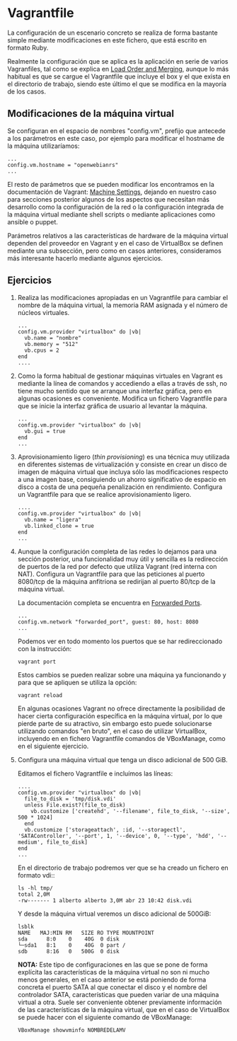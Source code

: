# Vagrantfile

La configuración de un escenario concreto se realiza de forma bastante
simple mediante modificaciones en este fichero, que está escrito en
formato Ruby.

Realmente la configuración que se aplica es la aplicación en serie de
varios Vagranfiles, tal como se explica en
[Load Order and Merging](https://www.vagrantup.com/docs/vagrantfile/#load-order-and-merging),
aunque lo más habitual es que se cargue el Vagrantfile que incluye el
box y el que exista en el directorio de trabajo, siendo este último el
que se modifica en la mayoría de los casos.

## Modificaciones de la máquina virtual

Se configuran en el espacio de nombres "config.vm", prefijo que
antecede a los parámetros en este caso, por ejemplo para modificar el
hostname de la máquina utilizaríamos:

   ```
   ...
   config.vm.hostname = "openwebianrs"
   ...
   ```
   
El resto de parámetros que se pueden modificar los encontramos en la
documentación de Vagrant:
[Machine Settings](https://www.vagrantup.com/docs/vagrantfile/machine_settings.html),
dejando en nuestro caso para secciones posterior algunos de los
aspectos que necesitan más desarrollo como la configuración de la red
o la configuración integrada de la máquina virtual mediante shell
scripts o mediante aplicaciones como ansible o puppet.

Parámetros relativos a las características de hardware de la máquina
virtual dependen del proveedor en Vagrant y en el caso de VirtualBox
se definen mediante una subsección, pero como en casos anteriores,
consideramos más interesante hacerlo mediante algunos ejercicios.

## Ejercicios

1. Realiza las modificaciones apropiadas en un Vagrantfile para
   cambiar el nombre de la máquina virtual, la memoria RAM asignada y
   el número de núcleos virtuales.
   
   ```
   ...
   config.vm.provider "virtualbox" do |vb|
     vb.name = "nombre"
	 vb.memory = "512"
     vb.cpus = 2
   end
   ....
   ```
2. Como la forma habitual de gestionar máquinas virtuales en Vagrant
   es mediante la línea de comandos y accediendo a ellas a través de
   ssh, no tiene mucho sentido que se arranque una interfaz gráfica,
   pero en algunas ocasiones es conveniente. Modifica un fichero
   Vagrantfile para que se inicie la interfaz gráfica de usuario al
   levantar la máquina.
   
   ```
   ...
   config.vm.provider "virtualbox" do |vb|
     vb.gui = true	 
   end
   ...
   ```
   
3. Aprovisionamiento ligero (*thin provisioning*) es una técnica muy
   utilizada en diferentes sistemas de virtualización y consiste en
   crear un disco de imagen de máquina virtual que incluya sólo las
   modificaciones respecto a una imagen base, consiguiendo un ahorro
   significativo de espacio en disco a costa de una pequeña
   penalización en rendimiento. Configura un Vagrantfile para que se
   realice aprovisionamiento ligero.
   
   ```
   ....
   config.vm.provider "virtualbox" do |vb|
     vb.name = "ligera"
     vb.linked_clone = true
   end
   ...
   ```
   
4. Aunque la configuración completa de las redes lo dejamos para una
   sección posterior, una funcionalidad muy útil y sencilla es la
   redirección de puertos de la red por defecto que utiliza Vagrant
   (red interna con NAT). Configura un Vagrantfile para que las
   peticiones al puerto 8080/tcp de la máquina anfitriona se redirijan al
   puerto 80/tcp de la máquina virtual.
   
   La documentación completa se encuentra en
   [Forwarded Ports](https://www.vagrantup.com/docs/networking/forwarded_ports.html).
   
   ```
   ...
   config.vm.network "forwarded_port", guest: 80, host: 8080
   ...
   ```
   
   Podemos ver en todo momento los puertos que se har redireccionado
   con la instrucción:
   
   ```
   vagrant port
   ```
   Estos cambios se pueden realizar sobre una máquina ya funcionando y
   para que se apliquen se utiliza la opción:
   
   ```
   vagrant reload
   ```
												   
	En algunas ocasiones Vagrant no ofrece directamente la posibilidad
	de hacer cierta configuración específica en la máquina virtual,
	por lo que pierde parte de su atractivo, sin embargo esto puede
	solucionarse utilizando comandos "en bruto", en el caso de
	utilizar VirtualBox, incluyendo en en fichero Vagrantfile comandos
	de VBoxManage, como en el siguiente ejercicio.
	
1. Configura una máquina virtual que tenga un disco adicional de 500
   GiB.
   
   Editamos el fichero Vagrantfile e incluímos las líneas:
   
   ```
   ....
   config.vm.provider "virtualbox" do |vb|
     file_to_disk = 'tmp/disk.vdi'
     unless File.exist?(file_to_disk)
       vb.customize ['createhd', '--filename', file_to_disk, '--size', 500 * 1024]
     end
     vb.customize ['storageattach', :id, '--storagectl', 'SATAController', '--port', 1, '--device', 0, '--type', 'hdd', '--medium', file_to_disk]
   end
   ...
   ```
   En el directorio de trabajo podremos ver que se ha creado un
   fichero en formato vdi::
   
   ```
   ls -hl tmp/
   total 2,0M
   -rw------- 1 alberto alberto 3,0M abr 23 10:42 disk.vdi
   ```
   Y desde la máquina virtual veremos un disco adicional de 500GiB:
   
   ```
   lsblk
   NAME   MAJ:MIN RM   SIZE RO TYPE MOUNTPOINT
   sda      8:0    0    40G  0 disk 
   └─sda1   8:1    0    40G  0 part /
   sdb      8:16   0   500G  0 disk
   ```

   **NOTA:** Este tipo de configuraciones en las que se pone de forma
     explícita las características de la máquina virtual no son ni
     mucho menos generales, en el caso anterior se está poniendo de
     forma concreta el puerto SATA al que conectar el disco y el
     nombre del controlador SATA, características que pueden variar de
     una máquina virtual a otra. Suele ser conveniente obtener
     previamente información de las características de la máquina
     virtual, que en el caso de VirtualBox se puede hacer con el
     siguiente comando de VBoxManage:
	 
   ```
   VBoxManage showvminfo NOMBREDELAMV
   ```
   
   
	 
